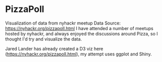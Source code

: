 # PizzaPoll
Visualization of data from nyhackr meetup
Data Source: https://nyhackr.org/pizzapoll.html
I have attended a number of meetups hosted by nyhackr, and always enjoyed the discussions around Pizza, so I thought I'd try and visualize the data.

Jared Lander has already created a D3 viz here (https://nyhackr.org/pizzapoll.html), my attempt uses ggplot and Shiny.
